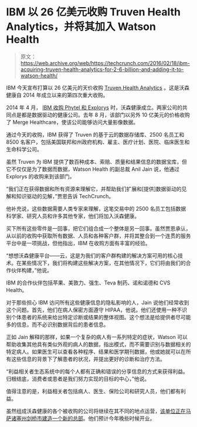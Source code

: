 # IBM 以 26 亿美元收购 Truven Health Analytics，并将其加入 Watson Health 

> 原文：<https://web.archive.org/web/https://techcrunch.com/2016/02/18/ibm-acquiring-truven-health-analytics-for-2-6-billion-and-adding-it-to-watson-health/>

IBM 今天宣布打算以 26 亿美元的天价收购 [Truven Health Analytics](https://web.archive.org/web/20230325230916/http://truvenhealth.com/) 。这是沃森健康自 2014 年成立以来的第四次重大收购。

2014 年 4 月， [IBM 收购 Phytel 和 Explorys](https://web.archive.org/web/20230325230916/http://www.computerworld.com/article/2909534/ibm-launches-watson-health-global-analytics-cloud.html) 时，沃森健康成立。两家公司的共同点是都是数据驱动的健康公司。去年 8 月，该部门以另外 10 亿美元的价格收购了 Merge Healthcare，使该公司能够访问大量影像数据。

通过今天的收购，IBM 获得了 Truven 的基于云的数据存储库、2500 名员工和 8500 名客户，包括美国联邦和州政府机构、雇主、医疗计划、医院、临床医生和生命科学公司。

虽然 Truven 为 IBM 提供了数百种成本、索赔、质量和结果信息的数据宝库，但它不仅仅是为了数据而数据，Watson Health 的副总裁 Anil Jain 说，他通过 Explorys 的收购来到该部门。

“我们正在获得数据和所有资源来理解它，并帮助我们扩展和[提供]数据驱动的见解和知识驱动的见解，”贾恩告诉 TechCrunch。

他补充说，这些数据需要人类专家来理解，这笔交易中的 2500 名员工包括数据科学家、研究人员和许多其他专家，他们将加入沃森健康。

买下所有这些零件是一回事，把它们组合成一个整体是另一回事。虽然贾恩承认，从以前的收购中获取所有数据、人员和各种客户群，并将其整合到一个连贯的服务平台中是一项挑战，但他指出，IBM 在收购方面有丰富的经验。

“想想沃森健康平台——云，这是为我们的客户群构建的解决方案可用的核心技术。在某些情况下，我们将构建这些解决方案，在其他情况下，它们将由我们的合作伙伴构建，”他说。

IBM 的合作伙伴包括苹果、美敦力、强生、Teva 制药、诺和诺德和 CVS Health。

对于那些担心 IBM 访问所有这些健康信息的隐私影响的人，Jain 说他们经常收到这个问题。首先，他们在病人保密方面遵守 HIPAA，他说。他们还使用一种不识别个体患者的系统来给出特定诊断或结果的整体视图。这个想法是给提供者尽可能多的信息，而不必识别数据背后的患者信息。

正如 Jain 解释的那样，如果一个复杂的病人有一系列特定的症状，Watson 可以帮助收集其他具有类似外观的病人的数据，指出模式，而不需要识别与数据相关的特定病人。如果医生可以查看各种程序、结果和医学期刊数据，他或她就可以在所有这些信息的背景下了解患者的状况，并提出更好的诊断和治疗方法。

“利益相关者生态系统中的每个人都有正确和错误的分享信息的方式来获得利益。归根结底，消费者或患者是我们努力实现的目标的中心，”他说。

值得注意的是，利益相关者包括病人、医生、保险公司和研究人员，他们都有利益。

虽然组成沃森健康的各个被收购的公司将继续在其不同的地点运营，[该单位正在马萨诸塞州剑桥市建造一个新的总部](https://web.archive.org/web/20230325230916/https://techcrunch.com/2015/09/10/ibm-watson-health-unit-begins-to-take-shape/)。他们预计今年晚些时候开业。